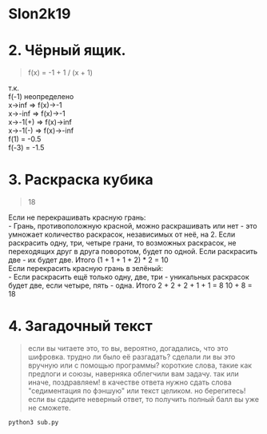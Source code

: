 # Slon2k19
# 2. Чёрный ящик.

  > f(x) = -1 + 1 / (x + 1) 
  
  т.к.  
  f(-1) неопределено  
  x->inf => f(x)->-1  
  x->-inf => f(x)->-1  
  x->-1(+) => f(x)->inf  
  x->-1(-) => f(x)->-inf  
  f(1) = -0.5  
  f(-3) = -1.5  
  
# 3. Раскраска кубика
  > 18
  
  Если не перекрашивать красную грань:  
    - Грань, противоположную красной, можно раскрашивать или нет - это умножает количество раскрасок, независимых от неё, на 2. Если раскрасить одну, три, четыре грани, то возможных раскрасок, не переходящих друг в друга поворотом, будет по одной. Если раскрасить две - их будет две. Итого (1 + 1 + 1 + 2) * 2 = 10  
  Если перекрасить красную грань в зелёный:  
    - Если раскрасить ещё только одну, две, три - уникальных раскрасок будет две, если четыре, пять - одна. Итого 2 + 2 + 2 + 1 + 1 = 8
    10 + 8 = 18
  
# 4. Загадочный текст

  > если вы читаете это, то вы, вероятно, догадались, что это шифровка. трудно ли было её разгадать? сделали ли вы это вручную или с помощью программы? короткие слова, такие как предлоги и союзы, наверняка облегчили вам задачу. так или иначе, поздравляем! в качестве ответа нужно сдать слова \"седиментация по фэншую\" или текст целиком. но берегитесь! если вы сдадите неверный ответ, то получить полный балл вы уже не сможете.  
  
  `python3 sub.py`
